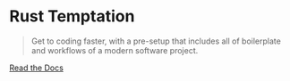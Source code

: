 # Rust Temptation

> Get to coding faster, with a pre-setup that includes all of
> boilerplate and workflows of a modern software project.

[Read the Docs](https://benfalk.github.io/rust-temptation/)
